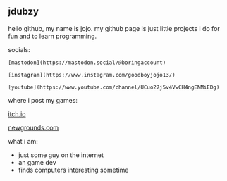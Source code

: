## jdubzy
hello github, my name is jojo. my github page is just little projects i do for fun and to learn programming.

socials:

    [mastodon](https://mastodon.social/@boringaccount)
   
    [instagram](https://www.instagram.com/goodboyjojo13/)

    [youtube](https://www.youtube.com/channel/UCuo27j5v4VwCH4ngENMiEDg)

where i post my games:

  [itch.io](https://jdubzy.itch.io/)

  [newgrounds.com](https://goodboyjojo.newgrounds.com/)

what i am:

- just some guy on the internet
- an game dev
- finds computers interesting sometime
